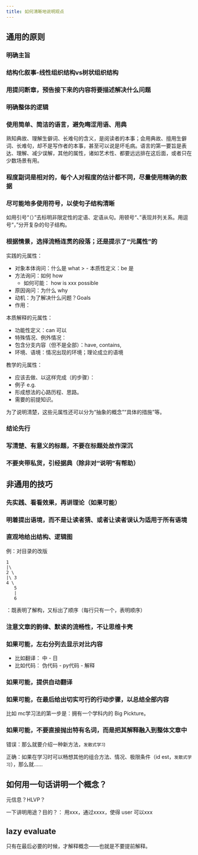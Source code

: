 ```yaml
---
title: 如何清晰地说明观点
---
```


## 通用的原则

### 明确主旨

### 结构化叙事-线性组织结构vs树状组织结构

### 用提问断章，预告接下来的内容将要描述解决什么问题

### 明确整体的逻辑

### 使用简单、简洁的语言，避免晦涩用语、用典

熟知典故、理解生僻词、长难句的含义，是阅读者的本事；会用典故、擅用生僻词、长难句，却不是写作者的本事，甚至可以说是坏毛病。语言的第一要旨是表达、理解、减少误解，其他的属性，诸如艺术性、都要远远排在这后面，或者只在少数场景有用。

### 程度副词是相对的，每个人对程度的估计都不同，尽量使用精确的数据

### 尽可能地多使用符号，以使句子结构清晰

如用引号“（）”去标明非限定性的定语、定语从句。用顿号“、”表现并列关系。用逗号“，”分开复杂的句子结构。

### 根据情景，选择流畅连贯的段落；还是提示了“元属性”的

实践的元属性：
  - 对象本体询问：什么是 what >   - 本质性定义：be 是
  - 方法询问：如何 how
    - 如何可能： how is xxx possible
  - 原因询问：为什么 why
  - 动机：为了解决什么问题？Goals
  - 作用：

本质解释的元属性：
  - 功能性定义：can 可以
  - 特殊情况、例外情况：
  - 包含分支内容（但不是全部）：have, contains, 
  - 环境、语境：情况出现的环境；理论成立的语境

教学的元属性：
  - 应该去做、以这样完成（的步骤）：
  - 例子 e.g.
  - 形成想法的心路历程、思路。
  - 需要的前提知识。

为了说明清楚，这些元属性还可以分为“抽象的概念”“具体的措施”等。

### 结论先行

### 写清楚、有意义的标题，不要在标题处故作深沉

### 不要夹带私货，引经据典（除非对“说明”有帮助）

## 非通用的技巧

### 先实践、看看效果，再讲理论（如果可能）

### 明着提出语境，而不是让读者猜、或者让读者误认为适用于所有语境

### 直观地给出结构、逻辑图

例：对目录的改版
```
1
|\
2 \
|\ 3
4 \
   5
   |
   6
```

：既表明了解构，又标出了顺序（每行只有一个，表明顺序）

### 注意文章的韵律、默读的流畅性，不让思维卡壳


### 如果可能，左右分列去显示对比内容
- 比如翻译： 中 - 日
- 比如代码： 伪代码 - py代码 - 解释

### 如果可能，提供自动翻译

### 如果可能，在最后给出切实可行的行动步骤，以总结全部内容

比如 mc学习法的第一步是：拥有一个学科内的 Big Pickture。

### 如果可能，不要直接抛出特有名词，而是把其解释融入到整体文章中

错误：那么就要介绍一种新方法，`发散式学习`

正确：如果在学习时可以畅想其他的组合方法、情况、极限条件（id est，`发散式学习`），那么就……

## 如何用一句话讲明一个概念？

元信息？HLVP？

一下讲明用途？目的？： 用xxx，通过xxxx，使得 user 可以xxx

## lazy evaluate 

只有在最后必要的时候，才解释概念——也就是不要提前解释。